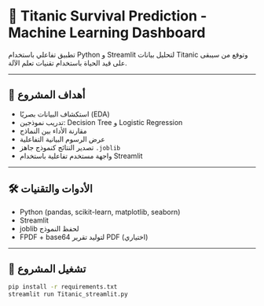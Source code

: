 ﻿# 🚢 Titanic Survival Prediction - Machine Learning Dashboard

تطبيق تفاعلي باستخدام Python و Streamlit لتحليل بيانات Titanic وتوقع من سيبقى على قيد الحياة باستخدام تقنيات تعلم الآلة.

---

## 📌 أهداف المشروع
- استكشاف البيانات بصريًا (EDA)
- تدريب نموذجين: Decision Tree و Logistic Regression
- مقارنة الأداء بين النماذج
- عرض الرسوم البيانية التفاعلية
- تصدير النتائج كنموذج جاهز `.joblib`
- واجهة مستخدم تفاعلية باستخدام Streamlit

---

## 🛠️ الأدوات والتقنيات
- Python (pandas, scikit-learn, matplotlib, seaborn)
- Streamlit
- joblib لحفظ النموذج
- FPDF + base64 لتوليد تقرير PDF (اختياري)

---

## 🚀 تشغيل المشروع

```bash
pip install -r requirements.txt
streamlit run Titanic_streamlit.py

